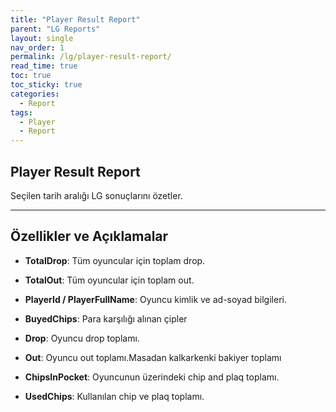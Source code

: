 ```yaml
---
title: "Player Result Report"
parent: "LG Reports"
layout: single
nav_order: 1
permalink: /lg/player-result-report/
read_time: true
toc: true
toc_sticky: true
categories:
  - Report
tags:
  - Player
  - Report
---
```

## Player Result Report

Seçilen tarih aralığı LG sonuçlarını özetler.

---

## Özellikler ve Açıklamalar

- **TotalDrop**: Tüm oyuncular için toplam drop.
- **TotalOut**: Tüm oyuncular için toplam out.


- **PlayerId / PlayerFullName**: Oyuncu kimlik ve ad-soyad bilgileri.
- **BuyedChips**: Para karşılığı alınan çipler
- **Drop**: Oyuncu drop toplamı.
- **Out**: Oyuncu out toplamı.Masadan kalkarkenki bakiyer toplamı
- **ChipsInPocket**: Oyuncunun üzerindeki chip and plaq toplamı.
- **UsedChips**: Kullanılan chip ve plaq toplamı.

